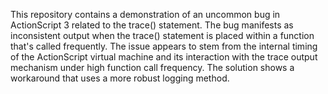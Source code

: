 This repository contains a demonstration of an uncommon bug in ActionScript 3 related to the trace() statement. The bug manifests as inconsistent output when the trace() statement is placed within a function that's called frequently.  The issue appears to stem from the internal timing of the ActionScript virtual machine and its interaction with the trace output mechanism under high function call frequency. The solution shows a workaround that uses a more robust logging method.